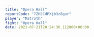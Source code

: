 ```yaml
---
title: "Opera Hall"
reportCode: "7ZH2CdPXjb3z8gar"
player: "Matroth"
fight: "Opera Hall"
date: 2021-07-21T20:24:36.112000+00:00
---
```

